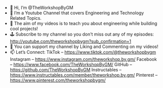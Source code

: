 - 👋 Hi, I’m @TheWorkshopByGM
- 👀 I’m a Youtube Channel that covers Engineering and Technology Related Topics.
- 🌱 The aim of my videos is to teach you about engineering while building cool projects!
- 🕹 Subscribe to my channel so you don't miss out any of my episodes: http://youtube.com/theworkshopbygm?sub_confirmation=1
- 💞️ You can support my channel by Liking and Commenting on my videos! 
- 📫 Let’s Connect:
  TikTok – https://www.tiktok.com/@theworkshopbygm
  Instagram – https://www.instagram.com/theworkshop.by.gm/
  Facebook – https://www.facebook.com/TheWorkshopByGM/
  GitHub – https://github.com/TheWorkshopByGM
  Instructables – https://www.instructables.com/member/theworkshop.by.gm/
  Pinterest – https://www.pinterest.com/theworkshopbygm/
